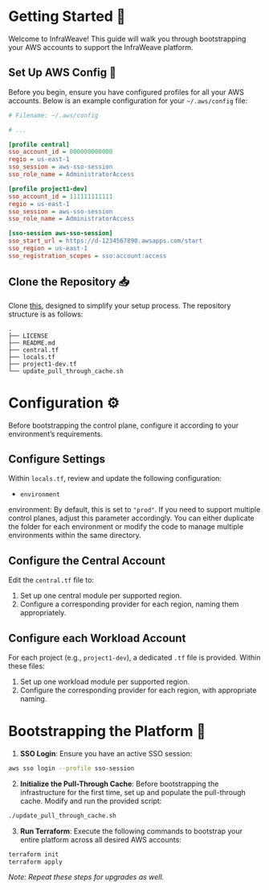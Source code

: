 
# Getting Started 🚀

Welcome to InfraWeave! This guide will walk you through bootstrapping your AWS accounts to support the InfraWeave platform.

## Set Up AWS Config 🔧

Before you begin, ensure you have configured profiles for all your AWS accounts. Below is an example configuration for your `~/.aws/config` file:

```ini
# Filename: ~/.aws/config

# ...

[profile central]
sso_account_id = 000000000000
regio = us-east-1
sso_session = aws-sso-session
sso_role_name = AdministratorAccess

[profile project1-dev]
sso_account_id = 111111111111
regio = us-east-1
sso_session = aws-sso-session
sso_role_name = AdministratorAccess

[sso-session aws-sso-session]
sso_start_url = https://d-1234567890.awsapps.com/start
sso_region = us-east-1
sso_registration_scopes = sso:account:access
```

## Clone the Repository 📥

Clone [this](https://github.com/infraweave-io/aws-bootstrap), designed to simplify your setup process. The repository structure is as follows:

```
.
├── LICENSE
├── README.md
├── central.tf
├── locals.tf
├── project1-dev.tf
└── update_pull_through_cache.sh
```

# Configuration ⚙️

Before bootstrapping the control plane, configure it according to your environment’s requirements.

## Configure Settings

Within `locals.tf`, review and update the following configuration:
* `environment`

environment: By default, this is set to `"prod"`. If you need to support multiple control planes, adjust this parameter accordingly. You can either duplicate the folder for each environment or modify the code to manage multiple environments within the same directory.

## Configure the Central Account

Edit the `central.tf` file to:

1. Set up one central module per supported region.
1. Configure a corresponding provider for each region, naming them appropriately.

## Configure each Workload Account

For each project (e.g., `project1-dev`), a dedicated `.tf` file is provided. Within these files:

1. Set up one workload module per supported region.
1. Configure the corresponding provider for each region, with appropriate naming.

# Bootstrapping the Platform 🚀

1. **SSO Login**: Ensure you have an active SSO session:
```bash
aws sso login --profile sso-session
```

2. **Initialize the Pull-Through Cache**: Before bootstrapping the infrastructure for the first time, set up and populate the pull-through cache. Modify and run the provided script:
```bash
./update_pull_through_cache.sh
```

3. **Run Terraform**: Execute the following commands to bootstrap your entire platform across all desired AWS accounts:
```bash
terraform init
terraform apply
```

*Note: Repeat these steps for upgrades as well.*